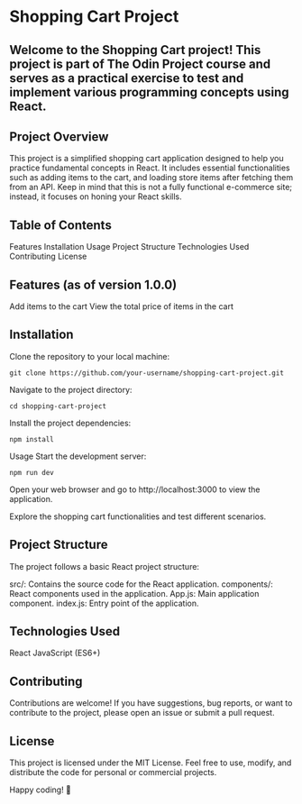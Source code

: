 # Shopping Cart Project
## Welcome to the Shopping Cart project! This project is part of The Odin Project course and serves as a practical exercise to test and implement various programming concepts using React.

## Project Overview
This project is a simplified shopping cart application designed to help you practice fundamental concepts in React. It includes essential functionalities such as adding items to the cart, and loading store items after fetching them from an API. Keep in mind that this is not a fully functional e-commerce site; instead, it focuses on honing your React skills.

## Table of Contents
Features
Installation
Usage
Project Structure
Technologies Used
Contributing
License
## Features (as of version 1.0.0)
Add items to the cart
View the total price of items in the cart

## Installation
Clone the repository to your local machine:

```
git clone https://github.com/your-username/shopping-cart-project.git
```
Navigate to the project directory:
```
cd shopping-cart-project
```
Install the project dependencies:
```
npm install
```
Usage
Start the development server:
```
npm run dev
```
Open your web browser and go to http://localhost:3000 to view the application.

Explore the shopping cart functionalities and test different scenarios.

## Project Structure
The project follows a basic React project structure:

src/: Contains the source code for the React application.
components/: React components used in the application.
App.js: Main application component.
index.js: Entry point of the application.
## Technologies Used
React
JavaScript (ES6+)

## Contributing
Contributions are welcome! If you have suggestions, bug reports, or want to contribute to the project, please open an issue or submit a pull request.

## License
This project is licensed under the MIT License. Feel free to use, modify, and distribute the code for personal or commercial projects.

Happy coding! 🚀
